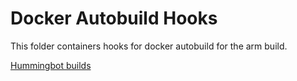 # Docker Autobuild Hooks

This folder containers hooks for docker autobuild for the arm build.

[Hummingbot builds](https://hub.docker.com/r/coinalpha/hummingbot/builds)